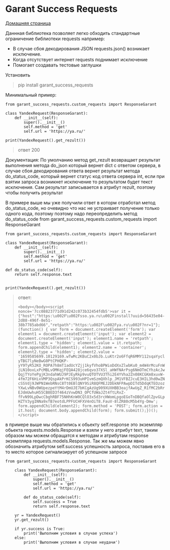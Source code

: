 # Garant Success Requests


[Домашняя страница](https://github.com/plp-kolyan/CustomRequests.git)

Даннная библиотека позволяет легко обходить стандартные ограничение библиотеки requests
например:
- В случае сбоя декодирования JSON requests.json() возникает исключение.
- Когда отсутствует интернет requests поднимает исключение
- Помогает создавать тестовые заглушки

Установить
>pip install garant_success_requests

Минимальный пример:
    
    from garant_success_requests.custom_requests import ResponseGarant

    class YandexRequest(ResponseGarant):
        def __init__(self):
            super().__init__()
            self.method = 'get'
            self.url = 'https://ya.ru/'

    print(YandexRequest().get_rezult())
    
>ответ 200
    
Документация:
По умолчанию метод get_rezult возвращает результат выполнения метода do_json который вернет dict c
ответом сервера, в случае сбоя декодирования ответа вернет результат метода do_status_code, который
вернет статус код ответа сервера int, если при взятии запроса возникнет исключение то результатом будет
текст исключения.
Сам результат записывается в атрибут rezult, поэтому чтобы получить результат

В примере выше мы уже получили ответ в которм отработал метод do_status_code, но очевидно что нас не
устраивает получение только одного кода, поэтому поэтому надо переопределить метод do_status_code
    from garant_success_requests.custom_requests import ResponseGarant

    from garant_success_requests.custom_requests import ResponseGarant
    
    class YandexRequest(ResponseGarant):
        def __init__(self):
            super().__init__()
            self.method = 'get'
            self.url = 'https://ya.ru/'
            
    def do_status_code(self):
        return self.response.text


    print(YandexRequest().get_rezult())
>ответ:
>
>`<body></body><script nonce='7cc08823771d91d242c073b32454fdb5'>var it = {"host":"https:\u002F\u002Fsso.ya.ru\u002Finstall?uuid=56435e04-2d88-496f-8e51-38b7785abd66","retpath":"https:\u002F\u002Fya.ru\u002F?nr=1"};(function() { var form = document.createElement('form'); var element1 = document.createElement('input'); var element2 = document.createElement('input'); element1.name = 'retpath'; element1.type = 'hidden'; element1.value = it.retpath; form.appendChild(element1); element2.name = 'container'; element2.type = 'hidden'; element2.value = '1659585699.10129169.wTwMc2KBuC2x0bJb.LuKtr2o6FfqR6MMY112sqaYyclyTBG7lyNeBwG0PtCPHQKP-yY9TyR52KO_ROPA7h8mT1adUcYZjj1kyfVhoBPWioDdXxZlwbKu0_m4W4rMcuFnWjLN10oxLxPcMBLvOMKqjFEQA428jce6qvo37XSl_aHWfNArPsg6NmOTmCYhzAcJwQqjTYoYePgjK3ndahWUJ9PJEyRkp9vuQTOTVU3Thi2E4YVha2Zn08KCGKm8xuvW-4fm72F6HixVMP3QspAkPrKCS993uHPIvmSzmQXhlp_JM1VFBZJcuE3HIL3hd0wZNcSSVdj9JWPN1WebRNsC8Tt0EBlQNY9SiR8QFMEJ2DbkNFPAwpDITd5DdqKTEOzozYXwLvNBv0WUpezpeYtM4rDmUJE7bKCgAzUg909XUXHBB3eajfAwUgZ_R1fMC2bRrEJdmUwhuH55CB8ED3f464zVvwDN3_OPCfUWaJZt4ftLRxZ-fFvN99LpDwcCbghRBF75NHhKnW0CQlO3x5d3rcHWomLpgoEGoTnDBQfaOlZpvGLpHZTV3ygINNa9xfB7eotdLPPFUCHFXV4nOiT8.FauV-8lZR80cM5b4Yg-Dmw'; form.appendChild(element2); form.method = 'POST'; form.action = it.host; document.body.appendChild(form); form.submit();})();</script>`

в примере выше мы обратились к обьекту self.response это экземпляр обьекта requests.models.Response и взяли у него атрибут texт, таким образом мы можем обращатся
к методам и атрибутам response экземпляра requests.models.Response.
Так же мы можем явно обозначить атрибутом self.success успешность запроса, поставив его в то место которое сигнализирует об успешном запросе

    from garant_success_requests.custom_requests import ResponseGarant

        class YandexRequest(ResponseGarant):
            def __init__(self):
                super().__init__()
                self.method = 'get'
                self.url = 'https://ya.ru/'

            def do_status_code(self):
                self.success = True
                return self.response.text

        yr = YandexRequest()
        yr.get_rezult()

        if yr.success is True:            
            print('Выполним условия в случае успеха')
        else:
            print('Выполним условия в случае неудачи')
     





    


